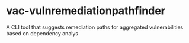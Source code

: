 # vac-vulnremediationpathfinder
A CLI tool that suggests remediation paths for aggregated vulnerabilities based on dependency analys
